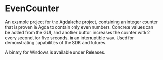 # EvenCounter

An example project for the [Agdalache](https://github.com/viktorcsimma/agdalache) project, containing an integer counter that is proven in Agda to contain only even numbers. Concrete values can be added from the GUI, and another button increases the counter with 2 every second, for five seconds, in an interruptible way. Used for demonstrating capabilities of the SDK and futures.

A binary for Windows is available under Releases.
